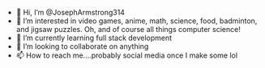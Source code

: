- 👋 Hi, I’m @JosephArmstrong314
- 👀 I’m interested in video games, anime, math, science, food, badminton, and jigsaw puzzles. Oh, and of course all things computer science!
- 🌱 I’m currently learning full stack development
- 💞️ I’m looking to collaborate on anything
- 📫 How to reach me....probably social media once I make some lol

<!---
JosephArmstrong314/JosephArmstrong314 is a ✨ special ✨ repository because its `README.md` (this file) appears on your GitHub profile.
You can click the Preview link to take a look at your changes.
--->
